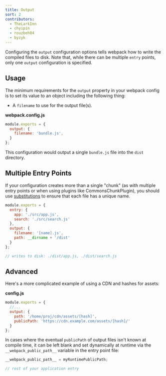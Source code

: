 ```yaml
---
title: Output
sort: 2
contributors:
  - TheLarkInn
  - chyipin
  - rouzbeh84
  - byzyk
---
```


Configuring the `output` configuration options tells webpack how to write the compiled files to disk. Note that, while there can be multiple `entry` points, only one `output` configuration is specified.


## Usage

The minimum requirements for the `output` property in your webpack config is to set its value to an object including the following thing:

- A `filename` to use for the output file(s).

__webpack.config.js__

```javascript
module.exports = {
  output: {
    filename: 'bundle.js',
  }
};
```

This configuration would output a single `bundle.js` file into the `dist` directory.


## Multiple Entry Points

If your configuration creates more than a single "chunk" (as with multiple entry points or when using plugins like CommonsChunkPlugin), you should use [substitutions](/configuration/output#output-filename) to ensure that each file has a unique name.

```javascript
module.exports = {
  entry: {
    app: './src/app.js',
    search: './src/search.js'
  },
  output: {
    filename: '[name].js',
    path: __dirname + '/dist'
  }
};

// writes to disk: ./dist/app.js, ./dist/search.js
```


## Advanced

Here's a more complicated example of using a CDN and hashes for assets:

__config.js__

```javascript
module.exports = {
  //...
  output: {
    path: '/home/proj/cdn/assets/[hash]',
    publicPath: 'https://cdn.example.com/assets/[hash]/'
  }
};
```

In cases where the eventual `publicPath` of output files isn't known at compile time, it can be left blank and set dynamically at runtime via the `__webpack_public_path__` variable in the entry point file:

```javascript
__webpack_public_path__ = myRuntimePublicPath;

// rest of your application entry
```
